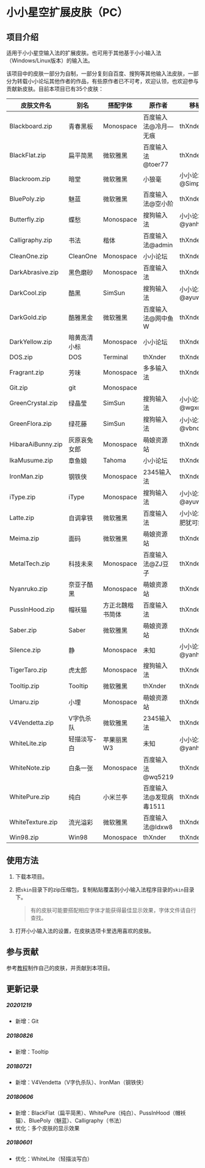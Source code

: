 #  小小星空扩展皮肤（PC）

## 项目介绍

适用于小小星空输入法的扩展皮肤。也可用于其他基于小小输入法（Windows/Linux版本）的输入法。

该项目中的皮肤一部分为自制，一部分复刻自百度、搜狗等其他输入法皮肤，一部分为转载小小论坛其他作者的作品，有些原作者已不可考，欢迎认领，也欢迎参与贡献新皮肤。目前本项目已有35个皮肤：

| 皮肤文件名        | 别名         | 搭配字体         | 原作者                  | 移植者              |
| ----------------- | ------------ | ---------------- | ----------------------- | ------------------- |
| Blackboard.zip    | 青春黑板     | Monospace        | 百度输入法@冷月—无痕    | thXnder             |
| BlackFlat.zip     | 扁平简黑     | 微软雅黑         | 百度输入法@toer77       | thXnder             |
| Blackroom.zip     | 暗堂         | 微软雅黑         | 小狼毫                  | 小小论坛@Simple     |
| BluePoly.zip      | 魅蓝         | 微软雅黑         | 百度输入法@空小阶       | thXnder             |
| Butterfly.zip     | 蝶愁         | Monospace        | 搜狗输入法              | 小小论坛@yanhuacuo  |
| Calligraphy.zip   | 书法         | 楷体             | 百度输入法@admin        | thXnder             |
| CleanOne.zip      | CleanOne     | Monospace        | 小小论坛                | thXnder             |
| DarkAbrasive.zip  | 黑色磨砂     | Monospace        | 百度输入法              | thXnder             |
| DarkCool.zip      | 酷黑         | SimSun           | 搜狗输入法              | 小小论坛@ayuwo      |
| DarkGold.zip      | 酷雅黑金     | 微软雅黑         | 百度输入法@网中鱼W      | thXnder             |
| DarkYellow.zip    | 暗黄高清小标 | Monospace        | 小小论坛                | thXnder             |
| DOS.zip           | DOS          | Terminal         | thXnder                 | thXnder             |
| Fragrant.zip      | 芳味         | Monospace        | 多多输入法              | thXnder             |
| Git.zip           | git          | Monospace        |                         |                     |
| GreenCrystal.zip  | 绿晶莹       | SimSun           | 搜狗输入法              | 小小论坛@wgxds      |
| GreenFlora.zip    | 绿花藤       | SimSun           | 搜狗输入法              | 小小论坛@vbncv      |
| HibaraAiBunny.zip | 灰原哀兔女郎 | Monospace        | 萌娘资源站              | thXnder             |
| IkaMusume.zip     | 章鱼娘       | Tahoma           | 小小论坛                | thXnder             |
| IronMan.zip       | 钢铁侠       | Monospace        | 2345输入法              | thXnder             |
| iType.zip         | iType        | Monospace        | 搜狗输入法              | 小小论坛@ayuwo      |
| Latte.zip         | 自调拿铁     | 微软雅黑         | 百度输入法              | 小小论坛@人肥犹可瘦 |
| Meima.zip         | 面码         | 微软雅黑         | 萌娘资源站              | thXnder             |
| MetalTech.zip     | 科技未来     | Monospace        | 百度输入法@ZJ豆子       | thXnder             |
| Nyanruko.zip      | 奈亚子酷黑   | Monospace        | 萌娘资源站              | thXnder             |
| PussInHood.zip    | 帽袄猫       | 方正北魏楷书简体 | 百度输入法              | thXnder             |
| Saber.zip         | Saber        | 微软雅黑         | 萌娘资源站              | thXnder             |
| Silence.zip       | 静           | Monospace        | 未知                    | 小小论坛@yanhuacuo  |
| TigerTaro.zip     | 虎太郎       | Monospace        | 搜狗输入法              | thXnder             |
| Tooltip.zip       | Tooltip      | 微软雅黑         | thXnder                 | thXnder             |
| Umaru.zip         | 小埋         | Monospace        | 萌娘资源站              | thXnder             |
| V4Vendetta.zip    | V字仇杀队    | 微软雅黑         | 2345输入法              | thXnder             |
| WhiteLite.zip     | 轻描淡写-白  | 苹果丽黑W3       | 未知                    | 小小论坛@yanhuacuo  |
| WhiteNote.zip     | 白条一张     | Monospace        | 百度输入法@wq5219       | thXnder             |
| WhitePure.zip     | 纯白         | 小米兰亭         | 百度输入法@发现病毒1511 | thXnder             |
| WhiteTexture.zip  | 流光溢彩     | 微软雅黑         | 百度输入法@ldxw8        | thXnder             |
| Win98.zip         | Win98        | Monospace        | thXnder                 | thXnder             |

## 使用方法

1. 下载本项目。

2. 把`skin`目录下的zip压缩包，复制粘贴覆盖到小小输入法程序目录的`skin`目录下。

   > 有的皮肤可能要搭配相应字体才能获得最佳显示效果，字体文件请自行查找。

3. 打开小小输入法的设置，在皮肤选项卡里选用喜欢的皮肤。

## 参与贡献

参考[教程](https://xkinput.gitee.io/xxxk-help/#/develop-skin-pc)制作自己的皮肤，并贡献到本项目。

##  更新记录

##### 20201219

* 新增：Git

##### 20180826

* 新增：Tooltip

##### 20180721

* 新增：V4Vendetta（V字仇杀队）、IronMan（钢铁侠）

##### 20180606

* 新增：BlackFlat（扁平简黑）、WhitePure（纯白）、PussInHood（帽袄猫）、BluePoly（魅蓝）、Calligraphy（书法）
* 优化：多个皮肤的显示效果

##### 20180601

* 优化：WhiteLite（轻描淡写白）
